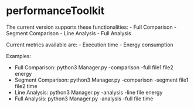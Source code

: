 # performanceToolkit

The current version supports these functionalities:
    - Full Comparison
    - Segment Comparison
    - Line Analysis
    - Full Analysis

Current metrics available are:
    - Execution time
    - Energy consumption

Examples:
- Full Comparison: python3 Manager.py -comparison -full file1 file2 energy
- Segment Comparison: python3 Manager.py -comparison -segment file1 file2 time
- Line Analysis: python3 Manager.py -analysis -line file energy
- Full Analysis: python3 Manager.py -analysis -full file time
